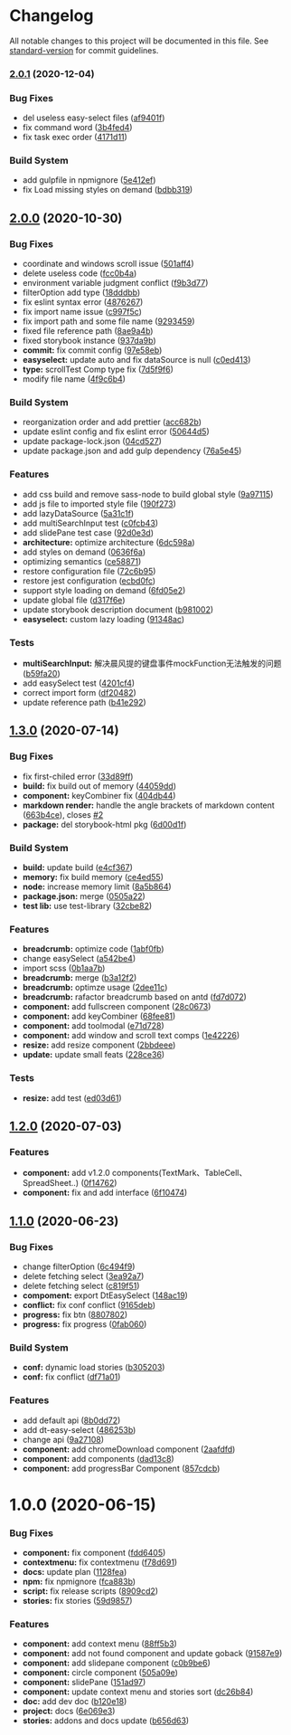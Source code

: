 # Changelog

All notable changes to this project will be documented in this file. See [standard-version](https://github.com/conventional-changelog/standard-version) for commit guidelines.

### [2.0.1](https://github.com/DTStack/dt-react-component/compare/v2.0.0...v2.0.1) (2020-12-04)


### Bug Fixes

* del useless easy-select files ([af9401f](https://github.com/DTStack/dt-react-component/commit/af9401f))
* fix command word ([3b4fed4](https://github.com/DTStack/dt-react-component/commit/3b4fed4))
* fix task exec order ([4171d11](https://github.com/DTStack/dt-react-component/commit/4171d11))


### Build System

* add gulpfile in npmignore ([5e412ef](https://github.com/DTStack/dt-react-component/commit/5e412ef))
* fix Load missing styles on demand ([bdbb319](https://github.com/DTStack/dt-react-component/commit/bdbb319))



## [2.0.0](https://github.com/DTStack/dt-react-component/compare/v1.4.1...v2.0.0) (2020-10-30)


### Bug Fixes

* coordinate and windows scroll issue ([501aff4](https://github.com/DTStack/dt-react-component/commit/501aff4))
* delete useless code ([fcc0b4a](https://github.com/DTStack/dt-react-component/commit/fcc0b4a))
* environment variable judgment conflict ([f9b3d77](https://github.com/DTStack/dt-react-component/commit/f9b3d77))
* filterOption add type ([18dddbb](https://github.com/DTStack/dt-react-component/commit/18dddbb))
* fix eslint syntax error ([4876267](https://github.com/DTStack/dt-react-component/commit/4876267))
* fix import name issue ([c997f5c](https://github.com/DTStack/dt-react-component/commit/c997f5c))
* fix import path and some file name ([9293459](https://github.com/DTStack/dt-react-component/commit/9293459))
* fixed file reference path ([8ae9a4b](https://github.com/DTStack/dt-react-component/commit/8ae9a4b))
* fixed storybook instance ([937da9b](https://github.com/DTStack/dt-react-component/commit/937da9b))
* **commit:** fix commit config ([97e58eb](https://github.com/DTStack/dt-react-component/commit/97e58eb))
* **easyselect:** update auto and fix dataSource is null ([c0ed413](https://github.com/DTStack/dt-react-component/commit/c0ed413))
* **type:** scrollTest Comp type fix ([7d5f9f6](https://github.com/DTStack/dt-react-component/commit/7d5f9f6))
* modify file name ([4f9c6b4](https://github.com/DTStack/dt-react-component/commit/4f9c6b4))


### Build System

* reorganization order and add prettier ([acc682b](https://github.com/DTStack/dt-react-component/commit/acc682b))
* update eslint config and fix eslint error ([50644d5](https://github.com/DTStack/dt-react-component/commit/50644d5))
* update package-lock.json ([04cd527](https://github.com/DTStack/dt-react-component/commit/04cd527))
* update package.json and add gulp dependency ([76a5e45](https://github.com/DTStack/dt-react-component/commit/76a5e45))


### Features

* add css build and remove sass-node to build global style ([9a97115](https://github.com/DTStack/dt-react-component/commit/9a97115))
* add js file to imported style file ([190f273](https://github.com/DTStack/dt-react-component/commit/190f273))
* add lazyDataSource ([5a31c1f](https://github.com/DTStack/dt-react-component/commit/5a31c1f))
* add multiSearchInput test ([c0fcb43](https://github.com/DTStack/dt-react-component/commit/c0fcb43))
* add slidePane test case ([92d0e3d](https://github.com/DTStack/dt-react-component/commit/92d0e3d))
* **architecture:** optimize architecture ([6dc598a](https://github.com/DTStack/dt-react-component/commit/6dc598a))
* add styles on demand ([0636f6a](https://github.com/DTStack/dt-react-component/commit/0636f6a))
* optimizing semantics ([ce58871](https://github.com/DTStack/dt-react-component/commit/ce58871))
* restore configuration file ([72c6b95](https://github.com/DTStack/dt-react-component/commit/72c6b95))
* restore jest configuration ([ecbd0fc](https://github.com/DTStack/dt-react-component/commit/ecbd0fc))
* support style loading on demand ([6fd05e2](https://github.com/DTStack/dt-react-component/commit/6fd05e2))
* update global file ([d317f6e](https://github.com/DTStack/dt-react-component/commit/d317f6e))
* update storybook description document ([b981002](https://github.com/DTStack/dt-react-component/commit/b981002))
* **easyselect:** custom lazy loading ([91348ac](https://github.com/DTStack/dt-react-component/commit/91348ac))


### Tests

* **multiSearchInput:** 解决晨风提的键盘事件mockFunction无法触发的问题 ([b59fa20](https://github.com/DTStack/dt-react-component/commit/b59fa20))
* add easySelect test ([4201cf4](https://github.com/DTStack/dt-react-component/commit/4201cf4))
* correct import form ([df20482](https://github.com/DTStack/dt-react-component/commit/df20482))
* update reference path ([b41e292](https://github.com/DTStack/dt-react-component/commit/b41e292))



## [1.3.0](http://gitlab.prod.dtstack.cn/dt-insight-front/infrastructure/dt-react-component/compare/v1.2.0...v1.3.0) (2020-07-14)


### Bug Fixes

* fix first-chiled error ([33d89ff](http://gitlab.prod.dtstack.cn/dt-insight-front/infrastructure/dt-react-component/commit/33d89ff))
* **build:** fix build out of memory ([44059dd](http://gitlab.prod.dtstack.cn/dt-insight-front/infrastructure/dt-react-component/commit/44059dd))
* **component:** keyCombiner fix ([404db44](http://gitlab.prod.dtstack.cn/dt-insight-front/infrastructure/dt-react-component/commit/404db44))
* **markdown render:** handle the angle brackets of markdown content ([663b4ce](http://gitlab.prod.dtstack.cn/dt-insight-front/infrastructure/dt-react-component/commit/663b4ce)), closes [#2](http://gitlab.prod.dtstack.cn/dt-insight-front/infrastructure/dt-react-component/issues/2)
* **package:** del storybook-html pkg ([6d00d1f](http://gitlab.prod.dtstack.cn/dt-insight-front/infrastructure/dt-react-component/commit/6d00d1f))


### Build System

* **build:** update build ([e4cf367](http://gitlab.prod.dtstack.cn/dt-insight-front/infrastructure/dt-react-component/commit/e4cf367))
* **memory:** fix build memory ([ce4ed55](http://gitlab.prod.dtstack.cn/dt-insight-front/infrastructure/dt-react-component/commit/ce4ed55))
* **node:** increase memory limit ([8a5b864](http://gitlab.prod.dtstack.cn/dt-insight-front/infrastructure/dt-react-component/commit/8a5b864))
* **package.json:** merge ([0505a22](http://gitlab.prod.dtstack.cn/dt-insight-front/infrastructure/dt-react-component/commit/0505a22))
* **test lib:** use test-library ([32cbe82](http://gitlab.prod.dtstack.cn/dt-insight-front/infrastructure/dt-react-component/commit/32cbe82))


### Features

* **breadcrumb:** optimize code ([1abf0fb](http://gitlab.prod.dtstack.cn/dt-insight-front/infrastructure/dt-react-component/commit/1abf0fb))
* change easySelect ([a542be4](http://gitlab.prod.dtstack.cn/dt-insight-front/infrastructure/dt-react-component/commit/a542be4))
* import scss ([0b1aa7b](http://gitlab.prod.dtstack.cn/dt-insight-front/infrastructure/dt-react-component/commit/0b1aa7b))
* **breadcrumb:** merge ([b3a12f2](http://gitlab.prod.dtstack.cn/dt-insight-front/infrastructure/dt-react-component/commit/b3a12f2))
* **breadcrumb:** optimze usage ([2dee11c](http://gitlab.prod.dtstack.cn/dt-insight-front/infrastructure/dt-react-component/commit/2dee11c))
* **breadcrumb:** rafactor breadcrumb based on antd ([fd7d072](http://gitlab.prod.dtstack.cn/dt-insight-front/infrastructure/dt-react-component/commit/fd7d072))
* **component:** add fullscreen component ([28c0673](http://gitlab.prod.dtstack.cn/dt-insight-front/infrastructure/dt-react-component/commit/28c0673))
* **component:** add keyCombiner ([68fee81](http://gitlab.prod.dtstack.cn/dt-insight-front/infrastructure/dt-react-component/commit/68fee81))
* **component:** add toolmodal ([e71d728](http://gitlab.prod.dtstack.cn/dt-insight-front/infrastructure/dt-react-component/commit/e71d728))
* **component:** add window and scroll text comps ([1e42226](http://gitlab.prod.dtstack.cn/dt-insight-front/infrastructure/dt-react-component/commit/1e42226))
* **resize:** add resize component ([2bbdeee](http://gitlab.prod.dtstack.cn/dt-insight-front/infrastructure/dt-react-component/commit/2bbdeee))
* **update:** update small feats ([228ce36](http://gitlab.prod.dtstack.cn/dt-insight-front/infrastructure/dt-react-component/commit/228ce36))


### Tests

* **resize:** add test ([ed03d61](http://gitlab.prod.dtstack.cn/dt-insight-front/infrastructure/dt-react-component/commit/ed03d61))



## [1.2.0](http://gitlab.prod.dtstack.cn/dt-insight-front/infrastructure/dt-react-component/compare/v1.1.0...v1.2.0) (2020-07-03)


### Features

* **component:** add v1.2.0 components(TextMark、TableCell、SpreadSheet..) ([0f14762](http://gitlab.prod.dtstack.cn/dt-insight-front/infrastructure/dt-react-component/commit/0f14762))
* **component:** fix and add interface ([6f10474](http://gitlab.prod.dtstack.cn/dt-insight-front/infrastructure/dt-react-component/commit/6f10474))



## [1.1.0](http://gitlab.prod.dtstack.cn/dt-insight-front/infrastructure/dt-react-component/compare/v1.0.0...v1.1.0) (2020-06-23)


### Bug Fixes

* change filterOption ([6c494f9](http://gitlab.prod.dtstack.cn/dt-insight-front/infrastructure/dt-react-component/commit/6c494f9))
* delete fetching select ([3ea92a7](http://gitlab.prod.dtstack.cn/dt-insight-front/infrastructure/dt-react-component/commit/3ea92a7))
* delete fetching select ([c819f51](http://gitlab.prod.dtstack.cn/dt-insight-front/infrastructure/dt-react-component/commit/c819f51))
* **compoment:** export DtEasySelect ([148ac19](http://gitlab.prod.dtstack.cn/dt-insight-front/infrastructure/dt-react-component/commit/148ac19))
* **conflict:** fix conf conflict ([9165deb](http://gitlab.prod.dtstack.cn/dt-insight-front/infrastructure/dt-react-component/commit/9165deb))
* **progress:** fix btn ([8807802](http://gitlab.prod.dtstack.cn/dt-insight-front/infrastructure/dt-react-component/commit/8807802))
* **progress:** fix progress ([0fab060](http://gitlab.prod.dtstack.cn/dt-insight-front/infrastructure/dt-react-component/commit/0fab060))


### Build System

* **conf:** dynamic load stories ([b305203](http://gitlab.prod.dtstack.cn/dt-insight-front/infrastructure/dt-react-component/commit/b305203))
* **conf:** fix conflict ([df71a01](http://gitlab.prod.dtstack.cn/dt-insight-front/infrastructure/dt-react-component/commit/df71a01))


### Features

* add default api ([8b0dd72](http://gitlab.prod.dtstack.cn/dt-insight-front/infrastructure/dt-react-component/commit/8b0dd72))
* add dt-easy-select ([486253b](http://gitlab.prod.dtstack.cn/dt-insight-front/infrastructure/dt-react-component/commit/486253b))
* change api ([9a27108](http://gitlab.prod.dtstack.cn/dt-insight-front/infrastructure/dt-react-component/commit/9a27108))
* **component:** add chromeDownload component ([2aafdfd](http://gitlab.prod.dtstack.cn/dt-insight-front/infrastructure/dt-react-component/commit/2aafdfd))
* **component:** add components ([dad13c8](http://gitlab.prod.dtstack.cn/dt-insight-front/infrastructure/dt-react-component/commit/dad13c8))
* **component:** add progressBar Component ([857cdcb](http://gitlab.prod.dtstack.cn/dt-insight-front/infrastructure/dt-react-component/commit/857cdcb))



# 1.0.0 (2020-06-15)


### Bug Fixes

* **component:** fix component ([fdd6405](http://gitlab.prod.dtstack.cn/dt-insight-front/infrastructure/dt-react-component/commit/fdd6405))
* **contextmenu:** fix contextmenu ([f78d691](http://gitlab.prod.dtstack.cn/dt-insight-front/infrastructure/dt-react-component/commit/f78d691))
* **docs:** update plan ([1128fea](http://gitlab.prod.dtstack.cn/dt-insight-front/infrastructure/dt-react-component/commit/1128fea))
* **npm:** fix npmignore ([fca883b](http://gitlab.prod.dtstack.cn/dt-insight-front/infrastructure/dt-react-component/commit/fca883b))
* **script:** fix release scripts ([8909cd2](http://gitlab.prod.dtstack.cn/dt-insight-front/infrastructure/dt-react-component/commit/8909cd2))
* **stories:** fix stories ([59d9857](http://gitlab.prod.dtstack.cn/dt-insight-front/infrastructure/dt-react-component/commit/59d9857))


### Features

* **component:** add context menu ([88ff5b3](http://gitlab.prod.dtstack.cn/dt-insight-front/infrastructure/dt-react-component/commit/88ff5b3))
* **component:** add not found component and update goback ([91587e9](http://gitlab.prod.dtstack.cn/dt-insight-front/infrastructure/dt-react-component/commit/91587e9))
* **component:** add slidepane component ([c0b9be6](http://gitlab.prod.dtstack.cn/dt-insight-front/infrastructure/dt-react-component/commit/c0b9be6))
* **component:** circle component ([505a09e](http://gitlab.prod.dtstack.cn/dt-insight-front/infrastructure/dt-react-component/commit/505a09e))
* **component:** slidePane ([151ad97](http://gitlab.prod.dtstack.cn/dt-insight-front/infrastructure/dt-react-component/commit/151ad97))
* **component:** update context menu and stories sort ([dc26b84](http://gitlab.prod.dtstack.cn/dt-insight-front/infrastructure/dt-react-component/commit/dc26b84))
* **doc:** add dev doc ([b120e18](http://gitlab.prod.dtstack.cn/dt-insight-front/infrastructure/dt-react-component/commit/b120e18))
* **project:** docs ([6e069e3](http://gitlab.prod.dtstack.cn/dt-insight-front/infrastructure/dt-react-component/commit/6e069e3))
* **stories:** addons and docs update ([b656d63](http://gitlab.prod.dtstack.cn/dt-insight-front/infrastructure/dt-react-component/commit/b656d63))
